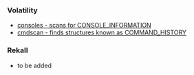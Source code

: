 ### Volatility
   * [consoles - scans for CONSOLE_INFORMATION](https://github.com/volatilityfoundation/volatility/wiki/Command-Reference#consoles)
   * [cmdscan - finds structures known as COMMAND_HISTORY](https://github.com/volatilityfoundation/volatility/wiki/Command-Reference#cmdscan)
### Rekall
   * to be added
